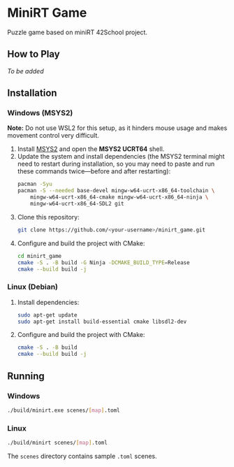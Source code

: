 # MiniRT Game

Puzzle game based on miniRT 42School project.

## How to Play
*To be added*

## Installation

### Windows (MSYS2)
**Note:** Do not use WSL2 for this setup, as it hinders mouse usage and makes movement control very difficult.

1. Install [MSYS2](https://www.msys2.org/) and open the **MSYS2 UCRT64** shell.
2. Update the system and install dependencies (the MSYS2 terminal might need to restart during installation, so you may need to paste and run these commands twice—before and after restarting):
   ```bash
   pacman -Syu
   pacman -S --needed base-devel mingw-w64-ucrt-x86_64-toolchain \
       mingw-w64-ucrt-x86_64-cmake mingw-w64-ucrt-x86_64-ninja \
       mingw-w64-ucrt-x86_64-SDL2 git
   ```
3. Clone this repository:
   ```bash
   git clone https://github.com/<your-username>/minirt_game.git
   ```
4. Configure and build the project with CMake:
   ```bash
   cd minirt_game
   cmake -S . -B build -G Ninja -DCMAKE_BUILD_TYPE=Release
   cmake --build build -j
   ```

### Linux (Debian)
1. Install dependencies:
   ```bash
   sudo apt-get update
   sudo apt-get install build-essential cmake libsdl2-dev
   ```
2. Configure and build the project with CMake:
   ```bash
   cmake -S . -B build
   cmake --build build -j
   ```

## Running

### Windows
```bash
./build/minirt.exe scenes/[map].toml
```

### Linux
```bash
./build/minirt scenes/[map].toml
```

The `scenes` directory contains sample `.toml` scenes.
